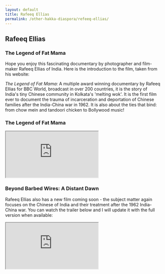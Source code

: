```yaml
---
layout: default
title: Rafeeq Ellias
permalink: /other-hakka-diaspora/refeeq-ellias/
---
```


<!-- Page main heading -->
<h2>Rafeeq Ellias</h2>

<!-- Documentary introduction -->
<section class="example-image">
  <h3>The Legend of Fat Mama</h3>
  <p>
    Hope you enjoy this fascinating documentary by photographer and film-maker Rafeeq Ellias of India. Here is the introduction to the film, taken from his website:
  </p>
  <p>
    <em>The Legend of Fat Mama:</em> A multiple award winning documentary by Rafeeq Ellias for BBC World, broadcast in over 200 countries, it is the story of India's tiny Chinese community in Kolkata's 'melting wok'. It is the first film ever to document the trauma of incarceration and deportation of Chinese families after the India-China war in 1962. It is also about the ties that bind: from chow mein and tandoori chicken to Bollywood music!
  </p>
</section>

<!-- Video: The Legend of Fat Mama -->
<section class="example-image">
  <h3>The Legend of Fat Mama</h3>
  <div class="video-container">
    <iframe 
      src="https://www.youtube.com/embed/pQ2QJSHWOqQ" 
      title="The Legend of Fat Mama" 
      allow="accelerometer; autoplay; clipboard-write; encrypted-media; gyroscope; picture-in-picture" 
      allowfullscreen>
    </iframe>
  </div>
</section>

<!-- Video: Beyond Barbed Wires: A Distant Dawn -->
<section class="example-image">
  <h3>Beyond Barbed Wires: A Distant Dawn</h3>
  <p>
    Rafeeq Ellias also has a new film coming soon - the subject matter again focuses on the Chinese of India and their treatment after the 1962 India-China war. You can watch the trailer below and I will update it with the full version when available:
  </p>
  <div class="video-container">
    <iframe
      src="https://www.youtube.com/embed/uF9QFItw56k"
      title="Beyond Barbed Wires: A Distant Dawn"
      allow="accelerometer; autoplay; clipboard-write; encrypted-media; gyroscope; picture-in-picture"
      allowfullscreen>
    </iframe>
  </div>
</section>
